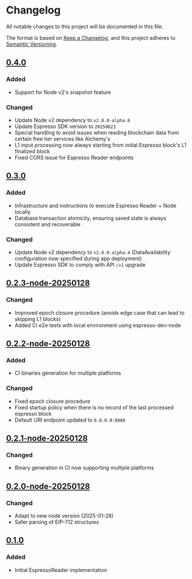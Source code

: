 <!-- markdownlint-disable MD024 -->
# Changelog

All notable changes to this project will be documented in this file.

The format is based on [Keep a Changelog](https://keepachangelog.com/en/1.0.0/),
and this project adheres to [Semantic Versioning](https://semver.org/spec/v2.0.0.html).

## [0.4.0]

### Added

- Support for Node v2's snapshot feature

### Changed

- Update Node v2 dependency to `v2.0.0-alpha.6`
- Update Espresso SDK version to `20250623`
- Special handling to avoid issues when reading blockchain data from certain free tier services like Alchemy's
- L1 input processing now always starting from initial Espresso block's L1 finalized block
- Fixed CORS issue for Espresso Reader endpoints

## [0.3.0]

### Added

- Infrastructure and instructions to execute Espresso Reader + Node locally
- Database transaction atomicity, ensuring saved state is always consistent and recoverable

### Changed

- Update Node v2 dependency to `v2.0.0-alpha.4` (DataAvailability configuration now specified during app deployment)
- Update Espresso SDK to comply with API `/v1` upgrade

## [0.2.3-node-20250128]

### Changed

- Improved epoch closure procedure (avoids edge case that can lead to skipping L1 blocks)
- Added CI e2e tests with local environment using espresso-dev-node

## [0.2.2-node-20250128]

### Added

- CI binaries generation for multiple platforms

### Changed

- Fixed epoch closure procedure
- Fixed startup policy when there is no record of the last processed espresso block
- Default URI endpoint updated to `0.0.0.0:8080`

## [0.2.1-node-20250128]

### Changed

- Binary generation in CI now supporting multiple platforms

## [0.2.0-node-20250128]

### Changed

- Adapt to new node version (2025-01-28)
- Safer parsing of EIP-712 structures

## [0.1.0]

### Added

- Initial EspressoReader implementation


<!-- markdownlint-disable MD053 -->
[Unreleased]: https://github.com/cartesi/rollups-espresso-reader/compare/v0.4.0...HEAD
[0.4.0]: https://github.com/cartesi/rollups-espresso-reader/releases/tag/v0.4.0
[0.3.0]: https://github.com/cartesi/rollups-espresso-reader/releases/tag/v0.3.0
[0.2.3-node-20250128]: https://github.com/cartesi/rollups-espresso-reader/releases/tag/v0.2.3-node-20250128
[0.2.2-node-20250128]: https://github.com/cartesi/rollups-espresso-reader/releases/tag/v0.2.2-node-20250128
[0.2.1-node-20250128]: https://github.com/cartesi/rollups-espresso-reader/releases/tag/v0.2.1-node-20250128
[0.2.0-node-20250128]: https://github.com/cartesi/rollups-espresso-reader/releases/tag/v0.2.0-node-20250128
[0.1.0]: https://github.com/cartesi/rollups-espresso-reader/releases/tag/v0.1.0
